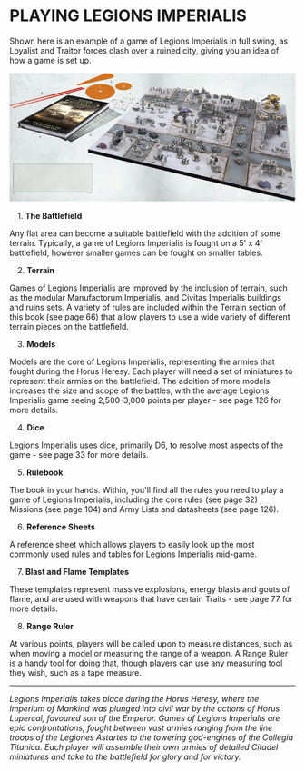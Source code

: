 # PLAYING LEGIONS IMPERIALIS

Shown here is an example of a game of Legions Imperialis in full swing, as Loyalist and Traitor forces clash over a ruined city, giving you an idea of how a game is set up.


[![](media/playfield_thumbnail.jpg)](media/playfield.jpg)

&emsp;1. **The Battlefield**

Any flat area can become a suitable battlefield with the addition of some terrain. Typically, a game of Legions Imperialis is fought on a 5' x 4' battlefield, however smaller games can be fought on smaller tables.

&emsp;2. **Terrain**

Games of Legions Imperialis are improved by the inclusion of terrain, such as the modular Manufactorum Imperialis, and Civitas Imperialis buildings and ruins sets. A variety of rules are included within the Terrain section of this book (see page 66) that allow players to use a wide variety of different terrain pieces on the battlefield. 

&emsp;3. **Models**

Models are the core of Legions Imperialis, representing the armies that fought during the Horus Heresy. Each player will need a set of miniatures to represent their armies on the battlefield. The addition of more models increases the size and scope of the battles, with the average Legions Imperialis game seeing 2,500-3,000 points per player - see page 126 for more details.

&emsp;4. **Dice**

Legions Imperialis uses dice, primarily D6, to resolve most aspects of the game - see page 33 for more details.

&emsp;5. **Rulebook**

The book in your hands. Within, you'll find all the rules you need to play a game of Legions Imperialis, including the core rules (see page 32) , Missions (see page 104) and Army Lists and datasheets (see page 126).

&emsp;6. **Reference Sheets**

A reference sheet which allows players to easily look up the most commonly used rules and tables for Legions Imperialis mid-game.

&emsp;7. **Blast and Flame Templates**

These templates represent massive explosions, energy blasts and gouts of flame, and are used with weapons that have certain Traits - see page 77 for more details.

&emsp;8. **Range Ruler**

At various points, players will be called upon to measure distances, such as when moving a model or measuring the range of a weapon. A Range Ruler is a handy tool for doing that, though players can use any measuring tool they wish, such as a tape measure.

---

*Legions Imperialis takes place during the Horus Heresy, where the Imperium of Mankind was plunged into civil war by the actions of Horus Lupercal, favoured son of the Emperor. Games of Legions Imperialis are epic confrontations, fought between vast armies ranging from the line troops of the Legiones Astartes to the towering god-engines of the Collegia Titanica. Each player will assemble their own armies of detailed Citadel miniatures and take to the battlefield for glory and for victory.*